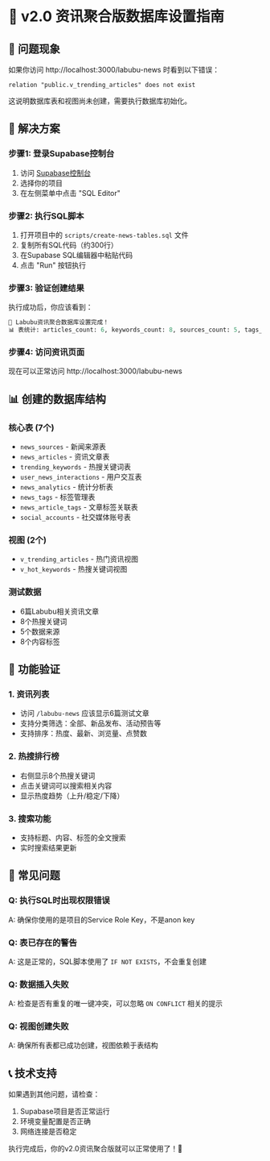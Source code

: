 # 📰 v2.0 资讯聚合版数据库设置指南

## 🚨 问题现象
如果你访问 http://localhost:3000/labubu-news 时看到以下错误：
```
relation "public.v_trending_articles" does not exist
```

这说明数据库表和视图尚未创建，需要执行数据库初始化。

## 🔧 解决方案

### 步骤1: 登录Supabase控制台
1. 访问 [Supabase控制台](https://supabase.com/dashboard)
2. 选择你的项目
3. 在左侧菜单中点击 "SQL Editor"

### 步骤2: 执行SQL脚本
1. 打开项目中的 `scripts/create-news-tables.sql` 文件
2. 复制所有SQL代码（约300行）
3. 在Supabase SQL编辑器中粘贴代码
4. 点击 "Run" 按钮执行

### 步骤3: 验证创建结果
执行成功后，你应该看到：
```sql
🎉 Labubu资讯聚合数据库设置完成！
📊 表统计: articles_count: 6, keywords_count: 8, sources_count: 5, tags_count: 8
```

### 步骤4: 访问资讯页面
现在可以正常访问 http://localhost:3000/labubu-news

## 📊 创建的数据库结构

### 核心表 (7个)
- `news_sources` - 新闻来源表
- `news_articles` - 资讯文章表
- `trending_keywords` - 热搜关键词表
- `user_news_interactions` - 用户交互表
- `news_analytics` - 统计分析表
- `news_tags` - 标签管理表
- `news_article_tags` - 文章标签关联表
- `social_accounts` - 社交媒体账号表

### 视图 (2个)
- `v_trending_articles` - 热门资讯视图
- `v_hot_keywords` - 热搜关键词视图

### 测试数据
- 6篇Labubu相关资讯文章
- 8个热搜关键词
- 5个数据来源
- 8个内容标签

## 🎯 功能验证

### 1. 资讯列表
- 访问 `/labubu-news` 应该显示6篇测试文章
- 支持分类筛选：全部、新品发布、活动预告等
- 支持排序：热度、最新、浏览量、点赞数

### 2. 热搜排行榜
- 右侧显示8个热搜关键词
- 点击关键词可以搜索相关内容
- 显示热度趋势（上升/稳定/下降）

### 3. 搜索功能
- 支持标题、内容、标签的全文搜索
- 实时搜索结果更新

## 🚨 常见问题

### Q: 执行SQL时出现权限错误
A: 确保你使用的是项目的Service Role Key，不是anon key

### Q: 表已存在的警告
A: 这是正常的，SQL脚本使用了 `IF NOT EXISTS`，不会重复创建

### Q: 数据插入失败
A: 检查是否有重复的唯一键冲突，可以忽略 `ON CONFLICT` 相关的提示

### Q: 视图创建失败
A: 确保所有表都已成功创建，视图依赖于表结构

## 📞 技术支持
如果遇到其他问题，请检查：
1. Supabase项目是否正常运行
2. 环境变量配置是否正确
3. 网络连接是否稳定

执行完成后，你的v2.0资讯聚合版就可以正常使用了！🎉 